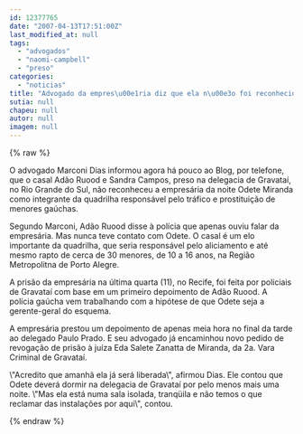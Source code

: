 ```yaml
---
id: 12377765
date: "2007-04-13T17:51:00Z"
last_modified_at: null
tags:
  - "advogados"
  - "naomi-campbell"
  - "preso"
categories:
  - "noticias"
title: "Advogado da empres\u00e1ria diz que ela n\u00e3o foi reconhecida pelo casal preso em Gravata\u00ed"
sutia: null
chapeu: null
autor: null
imagem: null
---
```

{% raw %}
<p><P>O advogado Marconi Dias informou agora há pouco ao Blog, por telefone, que o casal Adão Ruood e Sandra Campos, preso na delegacia de Gravataí, no Rio Grande do Sul, não reconheceu a empresária da noite Odete Miranda como integrante da quadrilha responsável pelo tráfico e prostituição de menores gaúchas.</P></p>
<p><P>Segundo Marconi, Adão Ruood disse à polícia que apenas ouviu falar da empresária. Mas nunca teve contato com&nbsp;Odete. O casal é um elo importante da quadrilha, que seria responsável pelo&nbsp;aliciamento e até mesmo&nbsp;rapto de cerca de 30&nbsp;menores, de 10 a 16 anos, na Região Metropolitna de Porto Alegre.</P></p>
<p><P>A prisão da empresária&nbsp;na última quarta (11), no Recife, foi feita por policiais de Gravataí com base em um primeiro depoimento de Adão Ruood. A polícia gaúcha vem trabalhando com a hipótese de que Odete seja a gerente-geral do esquema.</P></p>
<p><P>A empresária&nbsp;prestou um depoimento de apenas meia hora no final da tarde ao delegado Paulo Prado. E seu advogado já encaminhou novo pedido de revogação de prisão à juíza Eda Salete Zanatta de Miranda, da 2a. Vara Criminal de Gravataí.</P></p>
<p><P>\"Acredito que amanhã ela já será liberada\", afirmou Dias. Ele contou que Odete deverá dormir na&nbsp;delegacia de Gravataí por pelo menos mais uma noite. \"Mas ela está numa sala isolada, tranqüila e não temos o que reclamar das instalações por aqui\", contou.</P> </p>
{% endraw %}